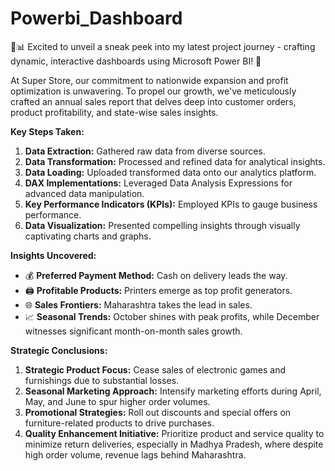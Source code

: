 # Powerbi_Dashboard
🚀📊 Excited to unveil a sneak peek into my latest project journey - crafting dynamic, interactive dashboards using Microsoft Power BI! 🎉

At Super Store, our commitment to nationwide expansion and profit optimization is unwavering. To propel our growth, we've meticulously crafted an annual sales report that delves deep into customer orders, product profitability, and state-wise sales insights.

**Key Steps Taken:**
1. **Data Extraction:** Gathered raw data from diverse sources.
2. **Data Transformation:** Processed and refined data for analytical insights.
3. **Data Loading:** Uploaded transformed data onto our analytics platform.
4. **DAX Implementations:** Leveraged Data Analysis Expressions for advanced data manipulation.
5. **Key Performance Indicators (KPIs):** Employed KPIs to gauge business performance.
6. **Data Visualization:** Presented compelling insights through visually captivating charts and graphs.

**Insights Uncovered:**
- 💰 **Preferred Payment Method:** Cash on delivery leads the way.
- 🖨️ **Profitable Products:** Printers emerge as top profit generators.
- 🌐 **Sales Frontiers:** Maharashtra takes the lead in sales.
- 📈 **Seasonal Trends:** October shines with peak profits, while December witnesses significant month-on-month sales growth.

**Strategic Conclusions:**
1. **Strategic Product Focus:** Cease sales of electronic games and furnishings due to substantial losses.
2. **Seasonal Marketing Approach:** Intensify marketing efforts during April, May, and June to spur higher order volumes.
3. **Promotional Strategies:** Roll out discounts and special offers on furniture-related products to drive purchases.
4. **Quality Enhancement Initiative:** Prioritize product and service quality to minimize return deliveries, especially in Madhya Pradesh, where despite high order volume, revenue lags behind Maharashtra.

